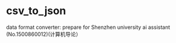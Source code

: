 # csv_to_json

data format converter: prepare for Shenzhen university ai assistant (No.1500860012)(计算机导论）
